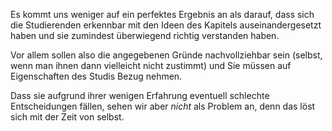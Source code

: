 Es kommt uns weniger auf ein perfektes Ergebnis an als darauf,
dass sich die Studierenden erkennbar mit den Ideen des Kapitels auseinandergesetzt haben
und sie zumindest überwiegend richtig verstanden haben.

Vor allem sollen also die angegebenen Gründe nachvollziehbar sein (selbst, wenn man
ihnen dann vielleicht nicht zustimmt) und Sie müssen auf Eigenschaften des Studis Bezug nehmen.

Dass sie aufgrund ihrer wenigen Erfahrung eventuell schlechte Entscheidungen fällen,
sehen wir aber _nicht_ als Problem an, denn das löst sich mit der Zeit von selbst.